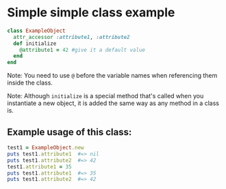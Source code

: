 # Simple simple class example


```ruby
class ExampleObject
  attr_accessor :attribute1, :attribute2
  def initialize
    @attribute1 = 42 #give it a default value
  end
end
```

Note: You need to use `@` before the variable names when referencing them inside the class.

Note: Although `initialize` is a special method that's called when you instantiate a new object, it is added the same way as any method in a class is.

## Example usage of this class:

```ruby
test1 = ExampleObject.new
puts test1.attribute1  #=> nil
puts test1.attribute2  #=> 42
test1.attribute1 = 35
puts test1.attribute1  #=> 35
puts test1.attribute2  #=> 42
```


